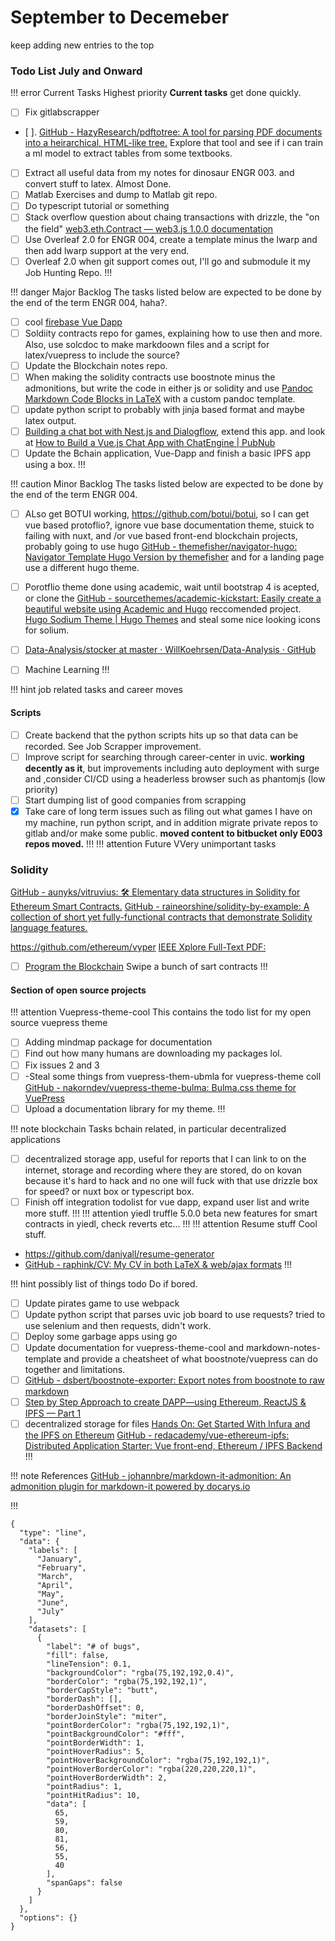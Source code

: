# September to Decemeber
keep adding new entries to the top

### Todo List July and Onward

!!! error Current Tasks Highest priority
**Current tasks** get done quickly.
- [ ] Fix gitlabscrapper
- [ ]. [GitHub - HazyResearch/pdftotree: A tool for parsing PDF documents into a heirarchical, HTML-like tree.](https://github.com/HazyResearch/pdftotree) Explore that tool and see if i can train a ml model to extract tables from some textbooks.
- [ ] Extract all useful data from my notes for dinosaur ENGR 003. and convert stuff to latex. Almost Done.
- [ ] Matlab Exercises and dump to Matlab git repo.
- [ ] Do typescript tutorial or something
- [ ] Stack overflow question about chaing transactions with drizzle, the "on the field" [web3.eth.Contract — web3.js 1.0.0 documentation](https://web3js.readthedocs.io/en/1.0/web3-eth-contract.html)
- [ ] Use Overleaf 2.0 for ENGR 004, create a template minus the lwarp and then add lwarp support at the very end.
- [ ] Overleaf 2.0 when git support comes out, I'll go and submodule it my Job Hunting Repo.
 !!!

!!! danger Major Backlog
The tasks listed below are expected to be done by the end of the term ENGR 004, haha?.
- [ ] cool [firebase Vue Dapp](https://medium.com/@sebinatx/building-an-ethereum-firebase-user-profile-dapp-part-2-226bcc11ae62, ) 
- [ ] Soldiity contracts repo for games, explaining how to use then and more. Also, use solcdoc to make markdoown files and a script for latex/vuepress to include the source? 
- [ ] Update the Blockchain notes repo.
- [ ] When making the solidity contracts use boostnote minus the admonitions, but write the code in either js or solidity and use [Pandoc Markdown Code Blocks in LaTeX](http://weibeld.net/markdown/pandoc_code_blocks.html) with a custom pandoc template.
- [ ] update python script to probably with jinja based format and maybe latex output.
- [ ] [Building a chat bot with Nest.js and Dialogflow](https://pusher.com/tutorials/chat-bot-nestjs), extend this app. and look at [How to Build a Vue.js Chat App with ChatEngine | PubNub](https://www.pubnub.com/tutorials/chatengine/vuejs/chat-app/)
- [ ] Update the Bchain application, Vue-Dapp and finish a basic IPFS app using a box.
!!!

!!! caution Minor Backlog
The tasks listed below are expected to be done by the end of the term ENGR 004.
- [ ] ALso get BOTUI working, https://github.com/botui/botui, so I can get vue based protoflio?, ignore vue base documentation theme, stuick to failing with nuxt, and /or vue based front-end blockchain projects, probably going to use hugo [GitHub - themefisher/navigator-hugo: Navigator Template Hugo Version by themefisher](https://github.com/themefisher/navigator-hugo) and for a landing page use a different hugo theme.
- [ ] Porotflio theme done using academic, wait until bootstrap 4 is acepted, or clone the  [GitHub - sourcethemes/academic-kickstart: Easily create a beautiful website using Academic and Hugo](https://github.com/sourcethemes/academic-kickstart) reccomended project. [Hugo Sodium Theme | Hugo Themes](https://themes.gohugo.io/hugo-sodium-theme/) and steal some nice looking icons for solium. 
- [ ] [Data-Analysis/stocker at master · WillKoehrsen/Data-Analysis · GitHub](https://github.com/WillKoehrsen/Data-Analysis/tree/master/stocker)
- [ ] Machine Learning
!!!


!!! hint job related tasks and career moves
#### Scripts
- [ ] Create backend that the python scripts hits up so that data can be recorded. See Job Scrapper improvement.
- [ ] Improve script for searching through career-center in uvic. **working decently as it**, but improvements including auto deployment with surge and ,consider CI/CD using a headerless browser such as phantomjs (low priority)
- [ ] Start dumping list of good companies from scrapping
- [x] Take care of long term issues such as filing out what games I have on my machine, run python script, and in addition migrate private repos to gitlab and/or make some public. **moved content to bitbucket only E003 repos moved.**
!!!
!!! attention Future VVery unimportant tasks
### Solidity 
[GitHub - aunyks/vitruvius: 🛠 Elementary data structures in Solidity for Ethereum Smart Contracts.](https://github.com/aunyks/vitruvius)
[GitHub - raineorshine/solidity-by-example: A collection of short yet fully-functional contracts that demonstrate Solidity language features.](https://github.com/raineorshine/solidity-by-example)

https://github.com/ethereum/vyper
[IEEE Xplore Full-Text PDF:](https://ieeexplore.ieee.org/stamp/stamp.jsp?arnumber=8307397)
- [ ] [Program the Blockchain](https://programtheblockchain.com) Swipe a bunch of sart contracts
!!!

#### Section of open source projects
!!! attention Vuepress-theme-cool
This contains the todo list for my open source vuepress theme
- [ ] Adding mindmap package for documentation
- [ ] Find out how many humans are downloading my packages lol. 
- [ ] Fix issues 2 and 3
- [ ] -Steal some things from vuepress-them-ubmla for vuepress-theme coll [GitHub - nakorndev/vuepress-theme-bulma: Bulma.css theme for VuePress](https://github.com/nakorndev/vuepress-theme-bulma)
- [ ] Upload a documentation library for my theme.
!!!

!!! note blockchain
Tasks bchain related, in particular decentralized applications
- [ ] decentralized storage app, useful for reports that I can link to on the internet, storage and recording where they are stored, do on kovan because it's hard to hack and no one will fuck with that use drizzle box for speed? or nuxt box or typescript box.
- [ ] Finish off integration todolist for vue dapp, expand user list and write more stuff.
!!!
!!! attention yiedl 
truffle 5.0.0 beta new features for smart contracts in yiedl, check reverts etc...
!!!
!!! attention Resume stuff 
Cool stuff.
* https://github.com/daniyall/resume-generator
* [GitHub - raphink/CV: My CV in both LaTeX & web/ajax formats](https://github.com/raphink/CV)
!!!

!!! hint possibly list of things todo
Do if bored.
- [ ] Update pirates game to use webpack
- [ ] Update python script that parses uvic job board to use requests? tried to use selenium and then requests, didn't work.
- [ ] Deploy some garbage apps using go
- [ ] Update documentation for vuepress-theme-cool and markdown-notes-template and provide a cheatsheet of what boostnote/vuepress can do together and limitations. 
- [ ] [GitHub - dsbert/boostnote-exporter: Export notes from boostnote to raw markdown](https://github.com/dsbert/boostnote-exporter)
- [ ] [Step by Step Approach to create DAPP—using Ethereum, ReactJS & IPFS — Part 1](https://medium.com/coinmonks/step-by-step-approach-to-create-dapp-using-ethereum-reactjs-ipfs-part-1-42ea4cf69488)
- [ ] decentralized storage for files  [Hands On: Get Started With Infura and the IPFS on Ethereum](https://medium.freecodecamp.org/hands-on-get-started-with-infura-and-ipfs-on-ethereum-b63635142af0) [GitHub - redacademy/vue-ethereum-ipfs: Distributed Application Starter: Vue front-end, Ethereum / IPFS Backend](https://github.com/redacademy/vue-ethereum-ipfs)
!!!

!!! note References
[GitHub - johannbre/markdown-it-admonition: An admonition plugin for markdown-it powered by docarys.io](https://github.com/johannbre/markdown-it-admonition)


!!!
```chart
{
  "type": "line",
  "data": {
    "labels": [
      "January",
      "February",
      "March",
      "April",
      "May",
      "June",
      "July"
    ],
    "datasets": [
      {
        "label": "# of bugs",
        "fill": false,
        "lineTension": 0.1,
        "backgroundColor": "rgba(75,192,192,0.4)",
        "borderColor": "rgba(75,192,192,1)",
        "borderCapStyle": "butt",
        "borderDash": [],
        "borderDashOffset": 0,
        "borderJoinStyle": "miter",
        "pointBorderColor": "rgba(75,192,192,1)",
        "pointBackgroundColor": "#fff",
        "pointBorderWidth": 1,
        "pointHoverRadius": 5,
        "pointHoverBackgroundColor": "rgba(75,192,192,1)",
        "pointHoverBorderColor": "rgba(220,220,220,1)",
        "pointHoverBorderWidth": 2,
        "pointRadius": 1,
        "pointHitRadius": 10,
        "data": [
          65,
          59,
          80,
          81,
          56,
          55,
          40
        ],
        "spanGaps": false
      }
    ]
  },
  "options": {}
}
```